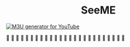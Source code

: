 
<h1 align="center"> SeeME </h1>

[![M3U generator for YouTube](https://github.com/bmeidch/bemu/actions/workflows/pipa.yml/badge.svg)](https://github.com/bmeidch/bemu/actions/workflows/pipa.yml)

🙂 🙂 🙂 🙂 🙂 🙂 🙂 🙂 🙂 🙂 🙂 🙂 🙂 🙂 🙂 🙂 🙂 🙂 🙂 🙂 🙂 🙂 🙂 🙂 🙂 
